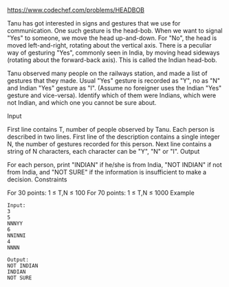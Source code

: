 https://www.codechef.com/problems/HEADBOB

Tanu has got interested in signs and gestures that we use for communication. One such gesture is the head-bob.
When we want to signal "Yes" to someone, we move the head up-and-down. For "No", the head is moved left-and-right, rotating about the vertical axis.
There is a peculiar way of gesturing "Yes", commonly seen in India, by moving head sideways (rotating about the forward-back axis). This is called the Indian head-bob.

Tanu observed many people on the railways station, and made a list of gestures that they made. Usual "Yes" gesture is recorded as "Y", no as "N" and Indian "Yes" gesture as "I". (Assume no foreigner uses the Indian "Yes" gesture and vice-versa). Identify which of them were Indians, which were not Indian, and which one you cannot be sure about.

Input

First line contains T, number of people observed by Tanu.
Each person is described in two lines. First line of the description contains a single integer N, the number of gestures recorded for this person. Next line contains a string of N characters, each character can be "Y", "N" or "I".
Output

For each person, print "INDIAN" if he/she is from India, "NOT INDIAN" if not from India, and "NOT SURE" if the information is insufficient to make a decision.
Constraints

For 30 points: 1 ≤ T,N ≤ 100
For 70 points: 1 ≤ T,N ≤ 1000
Example
```
Input:
3
5
NNNYY
6
NNINNI
4
NNNN

Output:
NOT INDIAN
INDIAN
NOT SURE
```
